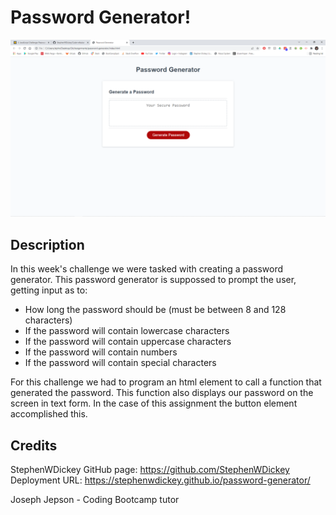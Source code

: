# Password Generator!

![screenshot of password generator](./passwordgeneratorscreenshot.png)

## Description
In this week's challenge we were tasked with creating a password generator. This password generator is suppossed to prompt the user, getting input as to:
* How long the password should be (must be between 8 and 128 characters)
* If the password will contain lowercase characters
* If the password will contain uppercase characters
* If the password will contain numbers
* If the password will contain special characters

For this challenge we had to program an html element to call a function that generated the password. This function also displays our password on the screen in text form. In the case of this assignment the button element accomplished this.

## Credits

StephenWDickey
GitHub page: https://github.com/StephenWDickey
Deployment URL: https://stephenwdickey.github.io/password-generator/

Joseph Jepson - Coding Bootcamp tutor
